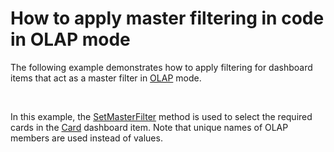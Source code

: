 # How to apply master filtering in code in OLAP mode


<p>The following example demonstrates how to apply filtering for dashboard items that act as a master filter in <a href="http://documentation.devexpress.com/#Dashboard/CustomDocument15707">OLAP</a> mode.</p>
<br />
<p>In this example, the <a href="https://documentation.devexpress.com/#Dashboard/DevExpressDashboardWinDashboardViewer_SetMasterFiltertopic">SetMasterFilter</a> method is used to select the required cards in the <a href="http://documentation.devexpress.com/#Dashboard/CustomDocument15263">Card</a> dashboard item. Note that unique names of OLAP members are used instead of values.</p>

<br/>


